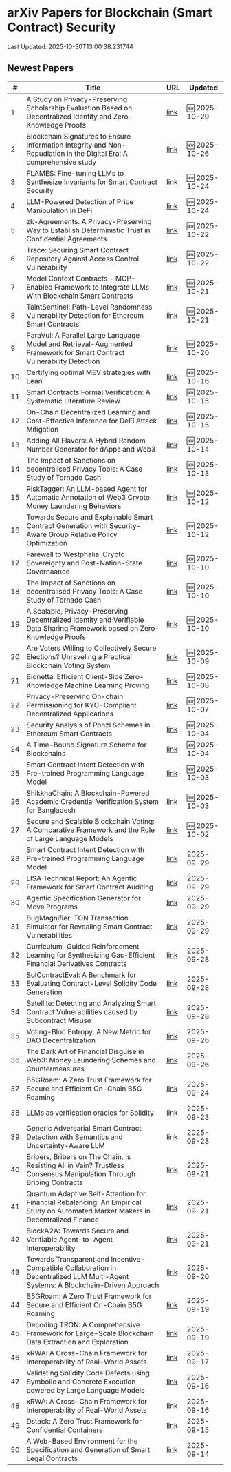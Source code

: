 # arXiv Papers for Blockchain (Smart Contract) Security

Last Updated: 2025-10-30T13:00:38.231744

## Newest Papers

|\#|Title|URL|Updated|
|---|---|---|---|
|1|A Study on Privacy-Preserving Scholarship Evaluation Based on Decentralized Identity and Zero-Knowledge Proofs|[link](http://arxiv.org/abs/2510.25477v1)|🆕 2025-10-29|
|2|Blockchain Signatures to Ensure Information Integrity and Non-Repudiation in the Digital Era: A comprehensive study|[link](http://arxiv.org/abs/2510.22561v1)|🆕 2025-10-26|
|3|FLAMES: Fine-tuning LLMs to Synthesize Invariants for Smart Contract Security|[link](http://arxiv.org/abs/2510.21401v1)|🆕 2025-10-24|
|4|LLM-Powered Detection of Price Manipulation in DeFi|[link](http://arxiv.org/abs/2510.21272v1)|🆕 2025-10-24|
|5|zk-Agreements: A Privacy-Preserving Way to Establish Deterministic Trust in Confidential Agreements|[link](http://arxiv.org/abs/2510.20007v1)|🆕 2025-10-22|
|6|Trace: Securing Smart Contract Repository Against Access Control Vulnerability|[link](http://arxiv.org/abs/2510.19254v1)|🆕 2025-10-22|
|7|Model Context Contracts - MCP-Enabled Framework to Integrate LLMs With Blockchain Smart Contracts|[link](http://arxiv.org/abs/2510.19856v1)|🆕 2025-10-21|
|8|TaintSentinel: Path-Level Randomness Vulnerability Detection for Ethereum Smart Contracts|[link](http://arxiv.org/abs/2510.18192v1)|🆕 2025-10-21|
|9|ParaVul: A Parallel Large Language Model and Retrieval-Augmented Framework for Smart Contract Vulnerability Detection|[link](http://arxiv.org/abs/2510.17919v1)|🆕 2025-10-20|
|10|Certifying optimal MEV strategies with Lean|[link](http://arxiv.org/abs/2510.14480v1)|🆕 2025-10-16|
|11|Smart Contracts Formal Verification: A Systematic Literature Review|[link](http://arxiv.org/abs/2510.17865v1)|🆕 2025-10-15|
|12|On-Chain Decentralized Learning and Cost-Effective Inference for DeFi Attack Mitigation|[link](http://arxiv.org/abs/2510.16024v1)|🆕 2025-10-15|
|13|Adding All Flavors: A Hybrid Random Number Generator for dApps and Web3|[link](http://arxiv.org/abs/2510.12062v1)|🆕 2025-10-14|
|14|The Impact of Sanctions on decentralised Privacy Tools: A Case Study of Tornado Cash|[link](http://arxiv.org/abs/2510.09443v2)|🆕 2025-10-13|
|15|RiskTagger: An LLM-based Agent for Automatic Annotation of Web3 Crypto Money Laundering Behaviors|[link](http://arxiv.org/abs/2510.17848v1)|🆕 2025-10-12|
|16|Towards Secure and Explainable Smart Contract Generation with Security-Aware Group Relative Policy Optimization|[link](http://arxiv.org/abs/2509.09942v2)|🆕 2025-10-12|
|17|Farewell to Westphalia: Crypto Sovereignty and Post-Nation-State Governaance|[link](http://arxiv.org/abs/2510.09840v1)|🆕 2025-10-10|
|18|The Impact of Sanctions on decentralised Privacy Tools: A Case Study of Tornado Cash|[link](http://arxiv.org/abs/2510.09443v1)|🆕 2025-10-10|
|19|A Scalable, Privacy-Preserving Decentralized Identity and Verifiable Data Sharing Framework based on Zero-Knowledge Proofs|[link](http://arxiv.org/abs/2510.09715v1)|🆕 2025-10-10|
|20|Are Voters Willing to Collectively Secure Elections? Unraveling a Practical Blockchain Voting System|[link](http://arxiv.org/abs/2510.08700v1)|🆕 2025-10-09|
|21|Bionetta: Efficient Client-Side Zero-Knowledge Machine Learning Proving|[link](http://arxiv.org/abs/2510.06784v1)|🆕 2025-10-08|
|22|Privacy-Preserving On-chain Permissioning for KYC-Compliant Decentralized Applications|[link](http://arxiv.org/abs/2510.05807v1)|🆕 2025-10-07|
|23|Security Analysis of Ponzi Schemes in Ethereum Smart Contracts|[link](http://arxiv.org/abs/2510.03819v1)|🆕 2025-10-04|
|24|A Time-Bound Signature Scheme for Blockchains|[link](http://arxiv.org/abs/2510.03697v1)|🆕 2025-10-04|
|25|Smart Contract Intent Detection with Pre-trained Programming Language Model|[link](http://arxiv.org/abs/2508.20086v3)|🆕 2025-10-03|
|26|ShikkhaChain: A Blockchain-Powered Academic Credential Verification System for Bangladesh|[link](http://arxiv.org/abs/2508.05334v2)|🆕 2025-10-03|
|27|Secure and Scalable Blockchain Voting: A Comparative Framework and the Role of Large Language Models|[link](http://arxiv.org/abs/2508.05865v2)|🆕 2025-10-02|
|28|Smart Contract Intent Detection with Pre-trained Programming Language Model|[link](http://arxiv.org/abs/2508.20086v2)|2025-09-29|
|29|LISA Technical Report: An Agentic Framework for Smart Contract Auditing|[link](http://arxiv.org/abs/2509.24698v1)|2025-09-29|
|30|Agentic Specification Generator for Move Programs|[link](http://arxiv.org/abs/2509.24515v1)|2025-09-29|
|31|BugMagnifier: TON Transaction Simulator for Revealing Smart Contract Vulnerabilities|[link](http://arxiv.org/abs/2509.24444v1)|2025-09-29|
|32|Curriculum-Guided Reinforcement Learning for Synthesizing Gas-Efficient Financial Derivatives Contracts|[link](http://arxiv.org/abs/2509.23976v1)|2025-09-28|
|33|SolContractEval: A Benchmark for Evaluating Contract-Level Solidity Code Generation|[link](http://arxiv.org/abs/2509.23824v1)|2025-09-28|
|34|Satellite: Detecting and Analyzing Smart Contract Vulnerabilities caused by Subcontract Misuse|[link](http://arxiv.org/abs/2509.23679v1)|2025-09-28|
|35|Voting-Bloc Entropy: A New Metric for DAO Decentralization|[link](http://arxiv.org/abs/2509.22620v1)|2025-09-26|
|36|The Dark Art of Financial Disguise in Web3: Money Laundering Schemes and Countermeasures|[link](http://arxiv.org/abs/2509.21831v1)|2025-09-26|
|37|B5GRoam: A Zero Trust Framework for Secure and Efficient On-Chain B5G Roaming|[link](http://arxiv.org/abs/2509.16390v2)|2025-09-24|
|38|LLMs as verification oracles for Solidity|[link](http://arxiv.org/abs/2509.19153v1)|2025-09-23|
|39|Generic Adversarial Smart Contract Detection with Semantics and Uncertainty-Aware LLM|[link](http://arxiv.org/abs/2509.18934v1)|2025-09-23|
|40|Bribers, Bribers on The Chain, Is Resisting All in Vain? Trustless Consensus Manipulation Through Bribing Contracts|[link](http://arxiv.org/abs/2509.17185v1)|2025-09-21|
|41|Quantum Adaptive Self-Attention for Financial Rebalancing: An Empirical Study on Automated Market Makers in Decentralized Finance|[link](http://arxiv.org/abs/2509.16955v1)|2025-09-21|
|42|BlockA2A: Towards Secure and Verifiable Agent-to-Agent Interoperability|[link](http://arxiv.org/abs/2508.01332v3)|2025-09-21|
|43|Towards Transparent and Incentive-Compatible Collaboration in Decentralized LLM Multi-Agent Systems: A Blockchain-Driven Approach|[link](http://arxiv.org/abs/2509.16736v1)|2025-09-20|
|44|B5GRoam: A Zero Trust Framework for Secure and Efficient On-Chain B5G Roaming|[link](http://arxiv.org/abs/2509.16390v1)|2025-09-19|
|45|Decoding TRON: A Comprehensive Framework for Large-Scale Blockchain Data Extraction and Exploration|[link](http://arxiv.org/abs/2509.16292v1)|2025-09-19|
|46|xRWA: A Cross-Chain Framework for Interoperability of Real-World Assets|[link](http://arxiv.org/abs/2509.12957v2)|2025-09-17|
|47|Validating Solidity Code Defects using Symbolic and Concrete Execution powered by Large Language Models|[link](http://arxiv.org/abs/2509.13023v1)|2025-09-16|
|48|xRWA: A Cross-Chain Framework for Interoperability of Real-World Assets|[link](http://arxiv.org/abs/2509.12957v1)|2025-09-16|
|49|Dstack: A Zero Trust Framework for Confidential Containers|[link](http://arxiv.org/abs/2509.11555v1)|2025-09-15|
|50|A Web-Based Environment for the Specification and Generation of Smart Legal Contracts|[link](http://arxiv.org/abs/2509.11258v1)|2025-09-14|
